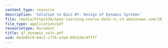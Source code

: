 ```yaml
---
content_type: resource
description: 'Solution to Quiz #7: Design of Dynamic Systems'
file: /media/https%3A/open-learning-course-data-rc.s3.amazonaws.com/16-881-robust-system-design-summer-1998/6b3e05c9b4c1c7f6e3ad695326c4ffff_q7_dynamic_soln.pdf
file_type: application/pdf
resourcetype: Document
title: q7_dynamic_soln.pdf
uid: 6b3e05c9-b4c1-c7f6-e3ad-695326c4ffff
---
```

